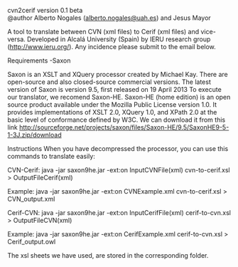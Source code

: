 cvn2cerif version 0.1 beta                
@author Alberto Nogales (alberto.nogales@uah.es) and Jesus Mayor

A tool to translate between CVN (xml files) to Cerif (xml files)
and vice-versa. Developed in Alcalá University (Spain) by IERU
research group (http://www.ieru.org/).
Any incidence please submit to the email below.

Requirements
-Saxon

Saxon is an XSLT and XQuery processor created by Michael Kay. There are open-source and also closed-source commercial versions. The latest version of Saxon is version 9.5, first released on 19 April 2013 To execute our translator, we recomend Saxon-HE. Saxon-HE (home edition) is an open source product available under the Mozilla Public License version 1.0. It provides implementations of XSLT 2.0, XQuery 1.0, and XPath 2.0 at the basic level of conformance defined by W3C. We can download it from this link http://sourceforge.net/projects/saxon/files/Saxon-HE/9.5/SaxonHE9-5-1-3J.zip/download

Instructions
When you have decompressed the processor, you can use this commands to translate easily:

CVN-Cerif: java -jar saxon9he.jar -ext:on InputCVNFile(xml) cvn-to-cerif.xsl > OutputFileCerif(xml)

Example: java -jar saxon9he.jar -ext:on CVNExample.xml cvn-to-cerif.xsl > CVN_output.xml

Cerif-CVN: java -jar saxon9he.jar -ext:on InputCerifFile(xml) cerif-to-cvn.xsl > OutputFileCVN(xml)

Example: java -jar saxon9he.jar -ext:on CerifExample.xml cerif-to-cvn.xsl > Cerif_output.owl

The xsl sheets we have used, are stored in the corresponding folder.